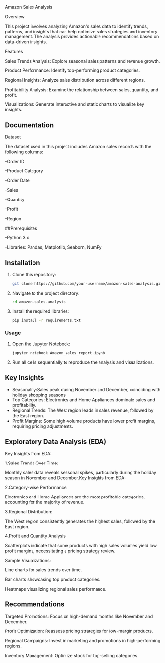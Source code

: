 
Amazon Sales Analysis

Overview

This project involves analyzing Amazon's sales data to identify trends, patterns, and insights that can help optimize sales strategies and inventory management. The analysis provides actionable recommendations based on data-driven insights.

Features

Sales Trends Analysis: Explore seasonal sales patterns and revenue growth.

Product Performance: Identify top-performing product categories.

Regional Insights: Analyze sales distribution across different regions.

Profitability Analysis: Examine the relationship between sales, quantity, and profit.

Visualizations: Generate interactive and static charts to visualize key insights.


## Documentation

Dataset

The dataset used in this project includes Amazon sales records with the following columns:

-Order ID

-Product Category

-Order Date

-Sales

-Quantity

-Profit

-Region


##Prerequisites

-Python 3.x

-Libraries: Pandas, Matplotlib, Seaborn, NumPy


## Installation

1. Clone this repository:
   ```bash
   git clone https://github.com/your-username/amazon-sales-analysis.git
   ```
2. Navigate to the project directory:
   ```bash
   cd amazon-sales-analysis
   ```
3. Install the required libraries:
   ```bash
   pip install -r requirements.txt
   ```

### Usage

1. Open the Jupyter Notebook:
   ```bash
   jupyter notebook Amazon_sales_report.ipynb
   ```
2. Run all cells sequentially to reproduce the analysis and visualizations.

    
## Key Insights

- Seasonality:Sales peak during November and December, coinciding with holiday shopping seasons.
- Top Categories: Electronics and Home Appliances dominate sales and profitability.
- Regional Trends: The West region leads in sales revenue, followed by the East region.
- Profit Margins: Some high-volume products have lower profit margins, requiring pricing adjustments.


## Exploratory Data Analysis (EDA)
Key Insights from EDA:

1.Sales Trends Over Time:

Monthly sales data reveals seasonal spikes, particularly during the holiday season in November and December.Key Insights from EDA:

2.Category-wise Performance:

Electronics and Home Appliances are the most profitable categories, accounting for the majority of revenue.

3.Regional Distribution:

The West region consistently generates the highest sales, followed by the East region.

4.Profit and Quantity Analysis:

Scatterplots indicate that some products with high sales volumes yield low profit margins, necessitating a pricing strategy review.

Sample Visualizations:

Line charts for sales trends over time.

Bar charts showcasing top product categories.

Heatmaps visualizing regional sales performance.

## Recommendations
Targeted Promotions: Focus on high-demand months like November and December.

Profit Optimization: Reassess pricing strategies for low-margin products.

Regional Campaigns: Invest in marketing and promotions in high-performing regions.

Inventory Management: Optimize stock for top-selling categories.